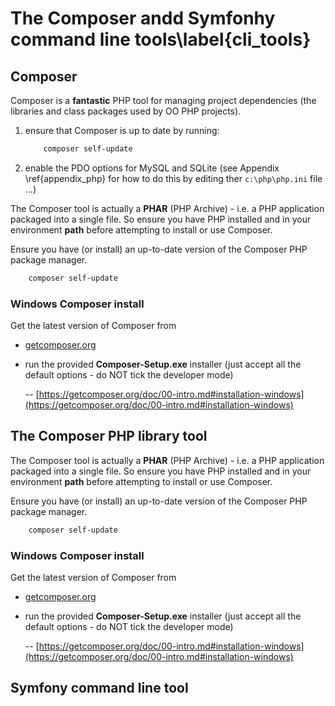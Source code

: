 
# The Composer andd Symfonhy command line tools\label{cli_tools}

## Composer
Composer is a **fantastic** PHP tool for managing project dependencies (the libraries and class packages used by OO PHP projects).

1. ensure that Composer is up to date by running:

    ```bash
        composer self-update
    ```

2. enable the PDO options for MySQL and SQLite (see Appendix \ref{appendix_php} for how to do this by editing ther `c:\php\php.ini` file ...)




The Composer tool is actually a **PHAR** (PHP Archive) - i.e. a PHP application packaged into a single file. So ensure you have PHP installed and in your environment **path** before attempting to install or use Composer.

Ensure you have (or install) an up-to-date version of the Composer PHP package manager.

```bash
    composer self-update
```

### Windows Composer install

Get the latest version of Composer from

- [getcomposer.org](https://getcomposer.org/)

- run the provided **Composer-Setup.exe** installer (just accept all the default options - do NOT tick the developer mode)

    -- [https://getcomposer.org/doc/00-intro.md#installation-windows](https://getcomposer.org/doc/00-intro.md#installation-windows)
## The Composer PHP library tool 

The Composer tool is actually a **PHAR** (PHP Archive) - i.e. a PHP application packaged into a single file. So ensure you have PHP installed and in your environment **path** before attempting to install or use Composer.

Ensure you have (or install) an up-to-date version of the Composer PHP package manager.

```bash
    composer self-update
```

### Windows Composer install

Get the latest version of Composer from

- [getcomposer.org](https://getcomposer.org/)

- run the provided **Composer-Setup.exe** installer (just accept all the default options - do NOT tick the developer mode)

    -- [https://getcomposer.org/doc/00-intro.md#installation-windows](https://getcomposer.org/doc/00-intro.md#installation-windows)

## Symfony command line tool